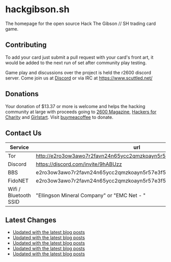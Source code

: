 # hackgibson.sh
The homepage for the open source Hack The Gibson // SH trading card game.


## Contributing

To add your card just submit a pull request with your card's front art, it would be added to the next run of set after community play testing.

Game play and discussions over the project is held the r2600 discord server. Come join us at [Discord](https://discord.com/invite/9hABUzz) or via IRC at https://www.scuttled.net/


## Donations

Your donation of $13.37 or more is welcome and helps the hacking community at large with proceeds going to [2600 Magazine](https://2600.com/), [Hackers for Charity](https://hackersforcharity.org) and [Girlstart](https://girlstart.org).  Visit [buymeacoffee](https://www.buymeacoffee.com/hackgibson.sh) to donate.


## Contact Us

Service | url
-|-
Tor | http://e2ro3ow3awo7r2favn24n65ycc2qmzkoayn5r57e3f56nvjwdcgg32ad.onion
Discord | https://discord.com/invite/9hABUzz
BBS | e2ro3ow3awo7r2favn24n65ycc2qmzkoayn5r57e3f56nvjwdcgg32ad.onion:23
FidoNET | e2ro3ow3awo7r2favn24n65ycc2qmzkoayn5r57e3f56nvjwdcgg32ad.onion:24554
Wifi / Bluetooth SSID | "Ellingson Mineral Company" or "EMC Net - <fidonet address>"

## Latest Changes
<!-- BLOG-POST-LIST:START -->
- [Updated with the latest blog posts](https://github.com/DFW2600/hackgibson.sh/commit/5bc7918773ecdcc06fa1017fe1196d1e95bf62fa)
- [Updated with the latest blog posts](https://github.com/DFW2600/hackgibson.sh/commit/5a356c58e9562877251c2e44f0b76a5051a8c080)
- [Updated with the latest blog posts](https://github.com/DFW2600/hackgibson.sh/commit/2fd0bc126284ac8bb6e6bd6f92a6fe9a91b61507)
- [Updated with the latest blog posts](https://github.com/DFW2600/hackgibson.sh/commit/0c682ed65162e63593c6c36f2ff08a831bc1fe8a)
- [Updated with the latest blog posts](https://github.com/DFW2600/hackgibson.sh/commit/0cf9de20e9e4dd6b37ca1dcfd86b70cb7060ee8e)
<!-- BLOG-POST-LIST:END -->
